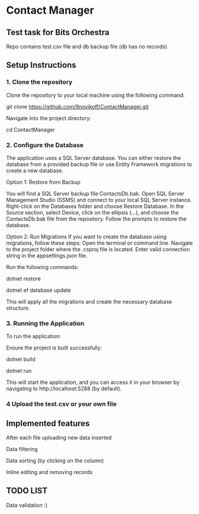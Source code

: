 # Contact Manager
## Test task for Bits Orchestra

Repo contains test.csv file and db backup file (db has no records).

## Setup Instructions
### 1. Clone the repository
Clone the repository to your local machine using the following command:

git clone https://github.com/9novikoff/ContactManager.git

Navigate into the project directory:

cd ContactManager

### 2. Configure the Database
The application uses a SQL Server database. You can either restore the database from a provided backup file or use Entity Framework migrations to create a new database.

Option 1: Restore from Backup

You will find a SQL Server backup file ContactsDb.bak.
Open SQL Server Management Studio (SSMS) and connect to your local SQL Server instance.
Right-click on the Databases folder and choose Restore Database.
In the Source section, select Device, click on the ellipsis (...), and choose the ContactsDb.bak file from the repository.
Follow the prompts to restore the database.

Option 2: Run Migrations
If you want to create the database using migrations, follow these steps:
Open the terminal or command line.
Navigate to the project folder where the .csproj file is located.
Enter valid connection string in the appsettings.json file.

Run the following commands:

dotnet restore

dotnet ef database update

This will apply all the migrations and create the necessary database structure.

### 3. Running the Application
To run the application:

Ensure the project is built successfully:

dotnet build

dotnet run

This will start the application, and you can access it in your browser by navigating to http://localhost:5288 (by default).

### 4 Upload the test.csv or your own file 

## Implemented features
After each file uploading new data inserted

Data filtering

Data sorting (by clicking on the column)

Inline editing and removing records


## TODO LIST

Data validation :)
